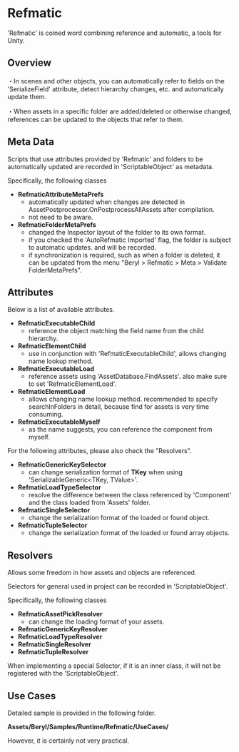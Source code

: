 # Refmatic
'Refmatic' is coined word combining reference and automatic, a tools for Unity.

## Overview
・In scenes and other objects, you can automatically refer to fields on the 'SerializeField' attribute, detect hierarchy changes, etc. and automatically update them.

・When assets in a specific folder are added/deleted or otherwise changed, references can be updated to the objects that refer to them.

## Meta Data
Scripts that use attributes provided by 'Refmatic' and folders to be automatically updated are recorded in 'ScriptableObject' as metadata.

Specifically, the following classes
- **RefmaticAttributeMetaPrefs**
  - automatically updated when changes are detected in AssetPostprocessor.OnPostprocessAllAssets after compilation.
  - not need to be aware.
- **RefmaticFolderMetaPrefs**
  - changed the Inspector layout of the folder to its own format.
  - if you checked the 'AutoRefmatic Imported' flag, the folder is subject to automatic updates. and will be recorded.
  - if synchronization is required, such as when a folder is deleted, it can be updated from the menu "Beryl > Refmatic > Meta > Validate FolderMetaPrefs".

## Attributes
Below is a list of available attributes.
- **RefmaticExecutableChild**
  - reference the object matching the field name from the child hierarchy.
- **RefmaticElementChild**
  - use in conjunction with 'RefmaticExecutableChild', allows changing name lookup method.
- **RefmaticExecutableLoad**
  - reference assets using 'AssetDatabase.FindAssets'. also make sure to set 'RefmaticElementLoad'.
- **RefmaticElementLoad**
  - allows changing name lookup method. recommended to specify searchInFolders in detail, because find for assets is very time consuming.
- **RefmaticExecutableMyself**
  - as the name suggests, you can reference the component from myself.

For the following attributes, please also check the "Resolvers".
- **RefmaticGenericKeySelector**
  - can change serialization format of **TKey** when using 'SerializableGeneric<TKey, TValue>'.
- **RefmaticLoadTypeSelector**
  - resolve the difference between the class referenced by 'Component' and the class loaded from 'Assets' folder.
- **RefmaticSingleSelector**
  - change the serialization format of the loaded or found object.
- **RefmaticTupleSelector**
  - change the serialization format of the loaded or found array objects.

## Resolvers
Allows some freedom in how assets and objects are referenced.

Selectors for general used in project can be recorded in 'ScriptableObject'.

Specifically, the following classes
- **RefmaticAssetPickResolver**
  - can change the loading format of your assets.
- **RefmaticGenericKeyResolver**
- **RefmaticLoadTypeResolver**
- **RefmaticSingleResolver**
- **RefmaticTupleResolver**

When implementing a special Selector, if it is an inner class, it will not be registered with the 'ScriptableObject'.

## Use Cases
Detailed sample is provided in the following folder.

**Assets/Beryl/Samples/Runtime/Refmatic/UseCases/**

However, it is certainly not very practical.
